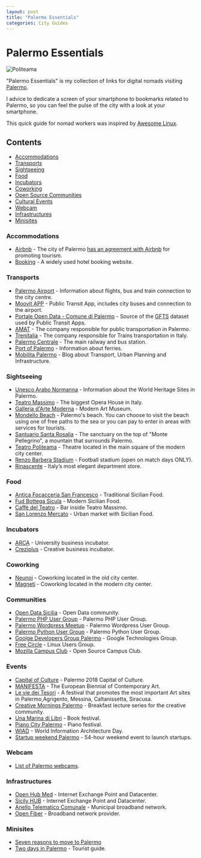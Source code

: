 ```yaml
---
layout: post
title: "Palermo Essentials"
categories: City Guides
---
```


# Palermo Essentials

![Politeama](https://raw.githubusercontent.com/marcofromsicily/blog/master/images/politeama.jpg)

"Palermo Essentials" is my collection of links for digital nomads visiting [Palermo](https://www.comune.palermo.it/).

I advice to dedicate a screen of your smartphone to bookmarks related to Palermo, so you can feel the pulse of the city with a look at your smartphone.

This quick guide for nomad workers was inspired by [Awesome Linux](https://github.com/madbob/awesome-linux-dev).


## Contents

* [Accommodations](#accommodations)
* [Transports](#transports)
* [Sightseeing](#sightseeing)
* [Food](#food)
* [Incubators](#incubators)
* [Coworking](#coworking)
* [Open Source Communities](#communities)
* [Cultural Events](#events)  
* [Webcam](#webcam)
* [Infrastructures](#infrastructures)
* [Minisites](#minisites)



### Accommodations

* [Airbnb](https://www.airbnb.it/) - The city of Palermo [has an agreement with Airbnb](https://www.comune.palermo.it/noticext.php?id=17283) for promoting tourism.
* [Booking](https://www.booking.com/) - A widely used hotel booking website. 

### Transports

* [Palermo Airport](http://www.gesap.it/) - Information about flights, bus and train connection to the city centre.
* [Moovit APP](https://www.moovitapp.com/) - Public Transit App, includes city buses and connection to the airport.
* [Portale Open Data - Comune di Palermo](https://opendata.comune.palermo.it/) - Source of the [GFTS](https://en.wikipedia.org/wiki/General_Transit_Feed_Specification) dataset used by Public Transit Apps.
* [AMAT](http://amat.pa.it/) - The company responsible for public transportation in Palermo.
* [Trenitalia](http://www.trenitalia.com/) -  The company responsible for Trains transportation in Italy.
* [Palermo Centrale](http://www.palermocentrale.it/) -  The main railway and bus station.
* [Port of Palermo](http://www.portpalermo.it/) - Information about ferries.
* [Mobilita Palermo](http://palermo.mobilita.org/) - Blog about Transport, Urban Planning and Infrastructure.


### Sightseeing

* [Unesco Arabo Normanna](http://www.unescoarabonormanna.it/) - Information about the World Heritage Sites in Palermo.
* [Teatro Massimo](http://www.teatromassimo.it/) - The biggest Opera House in Italy.
* [Galleria d'Arte Moderna](http://www.gampalermo.it/) - Modern Art Museum.
* [Mondello Beach](http://www.mondellomare.it/) - Palermo's beach. You can choose to visit the beach using one of free paths to the sea or you can pay to enter in areas with services for tourists.
* [Santuario Santa Rosalia](http://www.santuariosantarosalia.it/) - The sanctuary on the top of "Monte Pellegrino", a mountain that surrounds Palermo.
* [Teatro Politeama](http://www.orchestrasinfonicasiciliana.it/) - Theatre located in the main square of the modern city center.
* [Renzo Barbera Stadium](http://palermocalcio.it/) - Football stadium (open on match days ONLY).
* [Rinascente](https://www.rinascente.it/) - Italy’s most elegant department store.

### Food

* [Antica Focacceria San Francesco](http://mobile.anticafocacceria.it) - Traditional Sicilian Food.
* [Fud Bottega Sicula](http://www.fud.it/) - Modern Sicilian Food.
* [Caffè del Teatro](http://www.caffedelteatromassimo.it/) - Bar inside Teatro Massimo.
* [San Lorenzo Mercato](http://www.sanlorenzomercato.it/) - Urban market with Sicilian Food.

### Incubators

* [ARCA](http://www.consorzioarca.it/) - University business incubator.
* [Creziplus](https://www.creziplus.it/) - Creative business incubator.

### Coworking

* [Neunoi](http://www.neunoi.it/) - Coworking located in the old city center.
* [Magneti](http://www.magnetico.work/) - Coworking located in the modern city center.

### Communities

* [Open Data Sicilia](http://opendatasicilia.it/) - Open Data community.
* [Palermo PHP User Group](http://palermo.grusp.org/) - Palermo PHP User Group.
* [Palermo Wordpress Meetup](https://www.meetup.com/it-IT/Palermo-WordPress-Meetup/) - Palermo Wordpress User Group.
* [Palermo Python User Group](https://www.facebook.com/groups/pythonuserspalermo/?fref=ts) - Palermo Python User Group.
* [Goolge Developers Group Palermo](https://sites.google.com/site/palermogtug/) - Google Technologies Group.
* [Free Circle](https://www.thefreecircle.org/) - Linux Users Group.
* [Mozilla Campus Club](https://www.facebook.com/mccpalermo/) - Open Source Campus Club.

### Events

* [Capital of Culture](http://www.palermocapitalecultura.it/) - Palermo 2018 Capital of Culture.
* [MANIFESTA](http://m12.manifesta.org/) - The European Biennial of Contemporary Art.
* [Le vie dei Tesori](http://www.leviedeitesori.com/) - A festival that promotes the most important Art sites in Palermo,Agrigento, Messina, Caltanissetta, Siracusa.
* [Creative Mornings Palermo](https://creativemornings.com/cities/pmo) - Breakfast lecture series for the creative community.
* [Una Marina di Libri](http://unamarinadilibri.it/) - Book festival.
* [Piano City Palermo](http://www.pianocitypalermo.it/) - Piano festival.
* [WIAD](http://www.wiadpalermo.com/) - World Information Architecture Day.
* [Startup weekend Palermo](https://startupweekend.org/) - 54-hour weekend event to launch startups.

### Webcam

* [List of Palermo webcams](https://www.skylinewebcams.com/it/webcam/italia/sicilia/palermo.html).


### Infrastructures

* [Open Hub Med](https://www.openhubmed.it/) - Internet Exchange Point and Datacenter.
* [Sicily HUB](http://www.tisparkle.com/default.aspx?idPage=2509) - Internet Exchange Point and Datacenter.
* [Anello Telematico Comunale](https://umap.openstreetmap.fr/it/map/anello-telematico-comunale-palermo_71124#13/38.1381/13.3880) - Municipal broadband network.
* [Open Fiber](http://openfiber.it/) - Broadband network provider.


### Minisites

* [Seven reasons to move to Palermo](http://www.marcolombardo.com/movetopalermo/)
* [Two days in Palermo](http://www.marcolombardo.com/twodaysinpalermo/) - Tourist guide.
